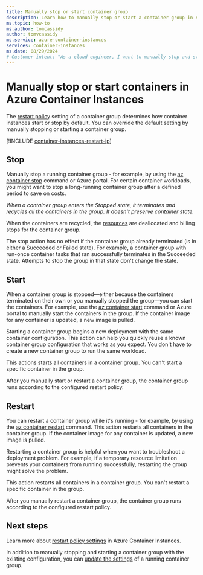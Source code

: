 ```yaml
---
title: Manually stop or start container group
description: Learn how to manually stop or start a container group in Azure Container Instances.
ms.topic: how-to
ms.author: tomcassidy
author: tomvcassidy
ms.service: azure-container-instances
services: container-instances
ms.date: 08/29/2024
# Customer intent: "As a cloud engineer, I want to manually stop and start container groups in Azure Container Instances, so that I can control resource allocation and manage costs efficiently while maintaining container configurations."
---
```

# Manually stop or start containers in Azure Container Instances

The [restart policy](container-instances-restart-policy.md) setting of a container group determines how container instances start or stop by default. You can override the default setting by manually stopping or starting a container group.

[!INCLUDE [container-instances-restart-ip](./includes/container-instances-restart-ip.md)]

## Stop

Manually stop a running container group - for example, by using the [az container stop][az-container-stop] command or Azure portal. For certain container workloads, you might want to stop a long-running container group after a defined period to save on costs. 

*When a container group enters the Stopped state, it terminates and recycles all the containers in the group. It doesn't preserve container state.*

When the containers are recycled, the [resources](container-instances-container-groups.md#resource-allocation) are deallocated and billing stops for the container group.

The stop action has no effect if the container group already terminated (is in either a Succeeded or Failed state). For example, a container group with run-once container tasks that ran successfully terminates in the Succeeded state. Attempts to stop the group in that state don't change the state. 

## Start

When a container group is stopped—either because the containers terminated on their own or you manually stopped the group—you can start the containers. For example, use the [az container start][az-container-start] command or Azure portal to manually start the containers in the group. If the container image for any container is updated, a new image is pulled. 

Starting a container group begins a new deployment with the same container configuration. This action can help you quickly reuse a known container group configuration that works as you expect. You don't have to create a new container group to run the same workload.

This actions starts all containers in a container group. You can't start a specific container in the group.

After you manually start or restart a container group, the container group runs according to the configured restart policy.
  
## Restart

You can restart a container group while it's running - for example, by using the [az container restart][az-container-restart] command. This action restarts all containers in the container group. If the container image for any container is updated, a new image is pulled. 

Restarting a container group is helpful when you want to troubleshoot a deployment problem. For example, if a temporary resource limitation prevents your containers from running successfully, restarting the group might solve the problem.

This action restarts all containers in a container group. You can't restart a specific container in the group.

After you manually restart a container group, the container group runs according to the configured restart policy.

## Next steps

Learn more about [restart policy settings](container-instances-restart-policy.md) in Azure Container Instances.

In addition to manually stopping and starting a container group with the existing configuration, you can [update the settings](container-instances-update.md) of a running container group.

<!-- LINKS - External -->

<!-- LINKS - Internal -->
[az-container-restart]: /cli/azure/container#az_container_restart
[az-container-start]: /cli/azure/container#az_container_start
[az-container-stop]: /cli/azure/container#az_container_stop
